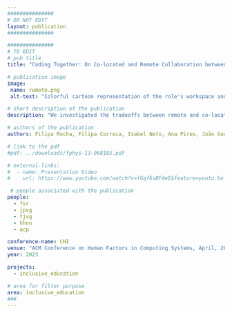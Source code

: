 ```yaml
---
###############
# DO NOT EDIT
layout: publication
###############

###############
# TO EDIT
# pub title
title: "Coding Together: On Co-located and Remote Collaboration between Children with Mixed-Visual Abilities"

# publication image
image:
 name: remote.png
 alt-text: "Colorful cartoon representation of the role's workspace and its elements. On the top, two separated blue backgrounds represent the remote environment connected by Wi-Fi. On the left, the map explorer's workspace with the LEGO-based map, an Ozobot Evo, a yellow crate, and a PC. On the right, the block commander's workspace with the PC is connected to the magic box with the four types of coding blocks inside. On the bottom, a yellow rectangle background represents the co-located environment with the map explorer's workspace on the left, with the LEGO-based map, an Ozobot Evo, and a yellow crate. In the middle, is the PC they both share. On the right, connected to the PC, the magic box with the four types of coding blocks inside." # provide a short description for the image #a11y

# short description of the publication
description: "We investigated the tradeoffs between remote and co-located collaboration through a tangible coding kit. We asked ten pairs of mixed-visual ability children to collaborate in an interdependent and asymmetric coding game. We contribute insights on six dimensions - effectiveness, computational thinking, accessibility, communication, cooperation, and engagement - and reflect on differences, challenges, and advantages between collaborative settings related to communication, workspace awareness, and computational thinking training. Lastly, we discuss design opportunities of tangibles, audio, roles, and tasks to create inclusive learning activities in remote and co-located settings."

# authors of the publication
authors: Filipa Rocha, Filipa Correia, Isabel Neto, Ana Pires, João Guerreiro, Tiago Guerreiro, Hugo Nicolau

# link to the pdf
#pdf: ../downloads/fphys-13-968185.pdf

# external-links:
#  - name: Presentation Video
#    url: https://www.youtube.com/watch?v=fGqf6sBF4eE&feature=youtu.be

 # people associated with the publication
people:
  - fsr
  - jpvg
  - tjvg
  - hhnn
  - acp

conference-name: CHI
venue: "ACM Conference on Human Factors in Computing Systems, April, 2023"
year: 2023

projects:
  - inclusive_education

# area for filter purpose
area: inclusive_education
###
---
```

